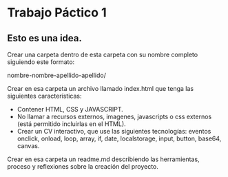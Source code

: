 # Trabajo Páctico 1

## Esto es una idea.
Crear una carpeta dentro de esta carpeta con su nombre completo siguiendo este formato:

nombre-nombre-apellido-apellido/



Crear en esa carpeta un archivo llamado index.html que tenga las siguientes características:
- Contener HTML, CSS y JAVASCRIPT.
- No llamar a recursos externos, imagenes, javascripts o css externos (está permitido incluirlas en el HTML).
- Crear un CV interactivo, que use las siguientes tecnologías: eventos onclick, onload, loop, array, if, date, localstorage, input, button, base64, canvas. 

Crear en esa carpeta un readme.md describiendo las herramientas, proceso y reflexiones sobre la creación del proyecto.
